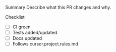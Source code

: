 Summary
Describe what this PR changes and why.

Checklist
- [ ] CI green
- [ ] Tests added/updated
- [ ] Docs updated
- [ ] Follows cursor.project.rules.md
